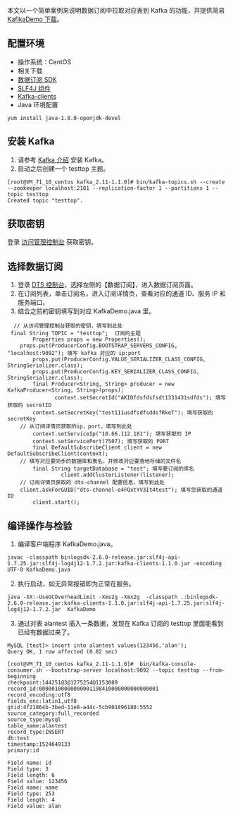 本文以一个简单案例来说明数据订阅中拉取对应表到 Kafka 的功能，并提供简易 [KaflkaDemo 下载](https://main.qcloudimg.com/raw/cf803ad5ddbb3f20534d98a5a0a23334/KafkaDemo.zip)。

## 配置环境
- 操作系统：CentOS
- 相关下载
 - [数据订阅 SDK](https://subscribesdk-1254408587.cos.ap-beijing.myqcloud.com/binlogsdk-2.8.2-jar-with-dependencies.jar?_ga=1.22270587.1971922487.1581299091)
 - [SLF4J 组件](https://main.qcloudimg.com/raw/f8a577788af1d57cd269410fbe436a35/SLF4J.zip)
 - [Kafka-clients](https://main.qcloudimg.com/raw/a60f793a4eafe5f77e63615c5ce920e8/kafka-clients-1.1.0.jar)
- Java 环境配置 
```
yum install java-1.8.0-openjdk-devel 
```

## 安装 Kafka 
1. 请参考 [Kafka 介绍](http://kafka.apache.org/quickstart) 安装 Kafka。
2. 启动之后创建一个 testtop 主题。
```
[root@VM_71_10_centos kafka_2.11-1.1.0]# bin/kafka-topics.sh --create --zookeeper localhost:2181 --replication-factor 1 --partitions 1 --topic testtop
Created topic "testtop".
```

## 获取密钥
登录 [访问管理控制台](https://console.cloud.tencent.com/cam/capi) 获取密钥。

## 选择数据订阅
1. 登录 [DTS 控制台](https://console.cloud.tencent.com/dtsnew/migrate/page)，选择左侧的【数据订阅】，进入数据订阅页面。
2. 在订阅列表，单击订阅名，进入订阅详情页，查看对应的通道 ID、服务 IP 和服务端口。
3. 结合之前的密钥填写到对应 KafkaDemo.java 里。
```
  // 从访问管理控制台获取的密钥，填写到此处      
 final String TOPIC = "testtop";  订阅的主题
        Properties props = new Properties();
	props.put(ProducerConfig.BOOTSTRAP_SERVERS_CONFIG, "localhost:9092"); 填写 kafka 对应的 ip:port
        props.put(ProducerConfig.VALUE_SERIALIZER_CLASS_CONFIG, StringSerializer.class);
        props.put(ProducerConfig.KEY_SERIALIZER_CLASS_CONFIG, StringSerializer.class);
        final Producer<String, String> producer = new KafkaProducer<String, String>(props);
               context.setSecretId("AKIDfdsfdsfsdt1331431sdfds"); 填写获取的 secretID
        context.setSecretKey("test111usdfsdfsddsfRkeT"); 填写获取的 secretKey
	// 从订阅详情页获取的ip，port，填写到此处
        context.setServiceIp("10.66.112.181"); 填写获取的 IP
        context.setServicePort(7507); 填写获取的 PORT
        final DefaultSubscribeClient client = new DefaultSubscribeClient(context);
	// 填写对应要同步的数据库和表名，并修改对应要落地存储的文件名
        final String targetDatabase = "test"; 填写要订阅的库名
                 client.addClusterListener(listener);
	// 订阅详情页获取的 dts-channel 配置信息，填写到此处
	client.askForGUID("dts-channel-e4FQxtYV3It4test"); 填写您获取的通道 ID
        client.start();
```


##  编译操作与检验
1. 编译客户端程序 KafkaDemo.java。
```
javac -classpath binlogsdk-2.6.0-release.jar:slf4j-api-1.7.25.jar:slf4j-log4j12-1.7.2.jar:kafka-clients-1.1.0.jar -encoding UTF-8 KafkaDemo.java 
```
2. 执行启动，如无异常报错即为正常在服务。
```
java -XX:-UseGCOverheadLimit -Xms2g -Xmx2g  -classpath .:binlogsdk-2.6.0-release.jar:kafka-clients-1.1.0.jar:slf4j-api-1.7.25.jar:slf4j-log4j12-1.7.2.jar  KafkaDemo
```
3. 通过对表 alantest 插入一条数据，发现在 Kafka 订阅的 testtop 里面能看到已经有数据过来了。

```
MySQL [test]> insert into alantest values(123456,'alan');
Query OK, 1 row affected (0.02 sec)

[root@VM_71_10_centos kafka_2.11-1.1.0]#  bin/kafka-console-consumer.sh --bootstrap-server localhost:9092 --topic testtop --from-beginning 
checkpoint:144251@3@1275254@1153089
record_id:00000100000000001198410000000000000001
record_encoding:utf8
fields_enc:latin1,utf8
gtid:4f21864b-3bed-11e8-a44c-5cb901896188:5552
source_category:full_recorded
source_type:mysql
table_name:alantest
record_type:INSERT
db:test
timestamp:1524649133
primary:id

Field name: id
Field type: 3
Field length: 6
Field value: 123456
Field name: name
Field type: 253
Field length: 4
Field value: alan
```

